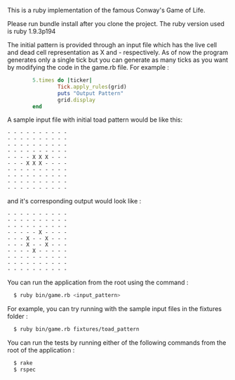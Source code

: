 This is a ruby implementation of the famous Conway's Game of Life.

Please run bundle install after you clone the project. The ruby version used is ruby 1.9.3p194

The initial pattern is provided through an input file which has the live cell and dead cell representation as X and - respectively. As of now the program generates only a single tick but you can generate as many ticks as you want by modifying the code in the game.rb file. For example :

```ruby
        5.times do |ticker|
                Tick.apply_rules(grid)
                puts "Output Pattern"
                grid.display
        end
```


A sample input file with initial toad pattern would be like this:

```
- - - - - - - - - -
- - - - - - - - - -
- - - - - - - - - -
- - - - - - - - - -
- - - - X X X - - -
- - - X X X - - - -
- - - - - - - - - -
- - - - - - - - - -
- - - - - - - - - -
- - - - - - - - - -
```


and it's corresponding output would look like :

```
- - - - - - - - - -
- - - - - - - - - -
- - - - - - - - - -
- - - - - X - - - -
- - - X - - X - - -
- - - X - - X - - -
- - - - X - - - - -
- - - - - - - - - -
- - - - - - - - - -
- - - - - - - - - -
```


You can run the application from the root using the command :

```sh
  $ ruby bin/game.rb <input_pattern>
```


For example, you can try running with the sample input files in the fixtures folder :

```sh
  $ ruby bin/game.rb fixtures/toad_pattern
```


You can run the tests by running either of the following commands from the root of the application :

```sh
  $ rake
  $ rspec
```
